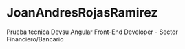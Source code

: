 # JoanAndresRojasRamirez
Prueba tecnica Devsu Angular Front-End Developer - Sector Financiero/Bancario